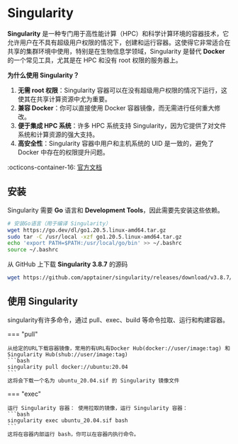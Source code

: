 # Singularity

**Singularity** 是一种专门用于高性能计算（HPC）和科学计算环境的容器技术，它允许用户在不具有超级用户权限的情况下，创建和运行容器。这使得它非常适合在共享的集群环境中使用，特别是在生物信息学领域，Singularity 是替代 **Docker** 的一个常见工具，尤其是在 HPC 和没有 root 权限的服务器上。

**为什么使用 Singularity？**

1. **无需 root 权限**：Singularity 容器可以在没有超级用户权限的情况下运行，这使其在共享计算资源中尤为重要。
2. **兼容 Docker**：你可以直接使用 Docker 容器镜像，而无需进行任何重大修改。
3. **便于集成 HPC 系统**：许多 HPC 系统支持 Singularity，因为它提供了对文件系统和计算资源的强大支持。
4. **高安全性**：Singularity 容器中用户和主机系统的 UID 是一致的，避免了 Docker 中存在的权限提升问题。

:octicons-container-16: [官方文档](https://www.sylabs.io/guides/3.1/user-guide/)

## 安装

Singularity 需要 **Go** 语言和 **Development Tools**，因此需要先安装这些依赖。

```bash
# 安装Go语言（用于编译 Singularity）
wget https://go.dev/dl/go1.20.5.linux-amd64.tar.gz
sudo tar -C /usr/local -xzf go1.20.5.linux-amd64.tar.gz
echo 'export PATH=$PATH:/usr/local/go/bin' >> ~/.bashrc
source ~/.bashrc
```

从 GitHub 上下载 **Singularity 3.8.7** 的源码

```bash
wget https://github.com/apptainer/singularity/releases/download/v3.8.7/singularity-3.8.7.tar.gz

```



## 使用 Singularity

singularity有许多命令，通过 pull、exec、build 等命令拉取、运行和构建容器。

=== "pull"

    从给定的URL下载容器镜像，常用的有URL有Docker Hub(docker://user/image:tag) 和 Singularity Hub(shub://user/image:tag)
    ```bash
    singularity pull docker://ubuntu:20.04
    ```
    这将会下载一个名为 ubuntu_20.04.sif 的 Singularity 镜像文件

=== "exec"

    运行 Singularity 容器： 使用拉取的镜像，运行 Singularity 容器：
    ```bash
    singularity exec ubuntu_20.04.sif bash
    ```
    这将在容器内部运行 bash，你可以在容器内执行命令。

